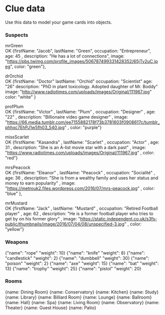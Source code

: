 # Clue data

Use this data to model your game cards into objects.

### Suspects

mrGreen <br> OK
{firstName: "Jacob",
lastName: "Green",
occupation: "Entrepreneur",
age: 45 ,
description: "He has a lot of connections",
image: "https://pbs.twimg.com/profile_images/506787499331428352/65jTv2uC.jpeg",
color: "green"},

drOrchid<br> OK
{firstName: "Doctor"
lastName: "Orchid"
occupation: "Scientist"
age: "26"
description: "PhD in plant toxicology. Adopted daughter of Mr. Boddy"
image: "http://www.radiotimes.com/uploads/images/Original/111967.jpg"
color: "white" }

profPlum<br> OK
{firstName: "Victor" ,
lastName: "Plum" ,
occupation: "Designer" ,
age: "22" ,
description: "Billionaire video game designer" ,
image: "https://66.media.tumblr.com/ee7155882178f73b3781603f0908617c/tumblr_phhxc7EhPJ1w5fh03_540.jpg" ,
color: "purple"}

missScarlet<br> OK
{firstName: "Kasandra" ,
lastName: "Scarlet" ,
occupation: "Actor" ,
age: 31 ,
description: "She is an A-list movie star with a dark past" ,
image: "https://www.radiotimes.com/uploads/images/Original/111967.jpg" ,
color: "red"}

mrsPeacock<br> OK
{firstName: "Eleanor" ,
lastName: "Peacock" ,
occupation: "Socialité" ,
age: 36 ,
description: "She is from a wealthy family and uses her status and money to earn popularity" ,
image: "https://metrouk2.files.wordpress.com/2016/07/mrs-peacock.jpg" ,
color: "blue" },

mrMustard<br> OK
{firstName: "Jack" ,
lastName: "Mustard" ,
occupation: "Retired Football player" ,
age: 62 ,
description: "He is a former football player who tries to get by on his former glory" ,
image: "https://static.independent.co.uk/s3fs-public/thumbnails/image/2016/07/04/08/unspecified-3.jpg" ,
color: "yellow"}

### Weapons

{"name": "rope" "weight": 10}
{"name": "knife" "weight": 8}
{"name": "candlestick" "weight": 2}
{"name": "dumbbell" "weight": 30}
{"name": "poison" "weight": 2}
{"name": "axe" "weight": 15}
{"name": "bat" "weight": 13}
{"name": "trophy" "weight": 25}
{"name": "pistol" "weight": 20}

### Rooms

{name: Dining Room}
{name: Conservatory}
{name: Kitchen}
{name: Study}
{name: Library}
{name: Billiard Room}
{name: Lounge}
{name: Ballroom}
{name: Hall}
{name: Spa}
{name: Living Room}
{name: Observatory}
{name: Theater}
{name: Guest House}
{name: Patio}
